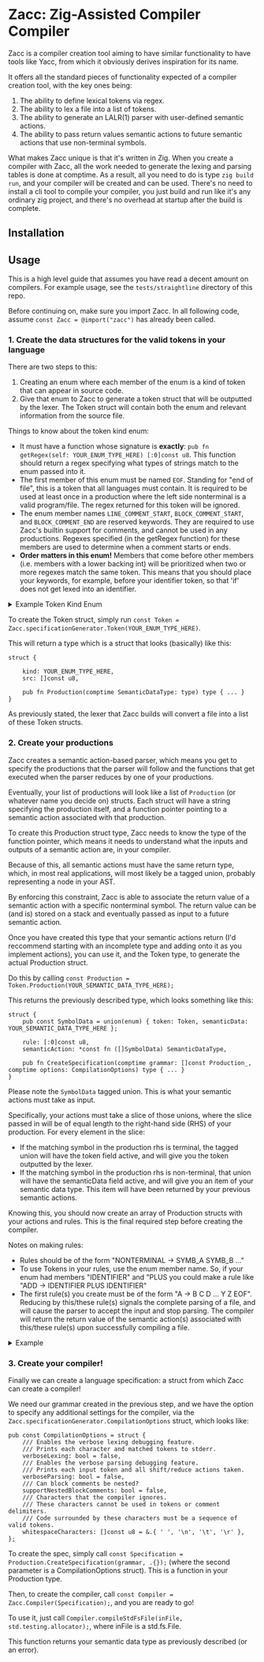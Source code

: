 # Zacc: Zig-Assisted Compiler Compiler
Zacc is a compiler creation tool aiming to have similar functionality to have tools like Yacc,
 from which it obviously derives inspiration for its name.

It offers all the standard pieces of functionality expected of a compiler creation tool, with the key ones being:
1. The ability to define lexical tokens via regex.
2. The ability to lex a file into a list of tokens.
3. The ability to generate an LALR(1) parser with user-defined semantic actions.
4. The ability to pass return values semantic actions to future semantic actions that use non-terminal symbols.

What makes Zacc unique is that it's written in Zig. When you create a compiler with Zacc, all the work needed to generate the lexing and parsing tables is done at comptime.
As a result, all you need to do is type `zig build run`, and your compiler will be created and can be used. 
There's no need to install a cli tool to compile your compiler, you just build and run like it's any ordinary zig project, and there's no overhead at startup after the build is complete.

## Installation

## Usage

This is a high level guide that assumes you have read a decent amount on compilers. For example usage, see the `tests/straightline` directory of this repo.

Before continuing on, make sure you import Zacc. 
In all following code, assume `const Zacc = @import("zacc")` has already been called.

### 1. Create the data structures for the valid tokens in your language

There are two steps to this:
1. Creating an enum where each member of the enum is a kind of token that can appear in source code.
2. Give that enum to Zacc to generate a token struct that will be outputted by the lexer.
The Token struct will contain both the enum and relevant information from the source file.

Things to know about the token kind enum:
- It must have a function whose signature is **exactly**: `pub fn getRegex(self: YOUR_ENUM_TYPE_HERE) [:0]const u8`. This function should return a regex specifying what types of strings match to the enum passed into it.
- The first member of this enum must be named `EOF`. Standing for "end of file", this is a token that all languages must contain. It is required to be used at least once in a production where the left side nonterminal is a valid program/file. The regex returned for this token will be ignored.
- The enum member names `LINE_COMMENT_START`, `BLOCK_COMMENT_START`, and `BLOCK_COMMENT_END` are reserved keywords. They are required to use Zacc's builtin support for comments, and cannot be used in any productions. Regexes specified (in the getRegex function) for these members are used to determine when a comment starts or ends.
- **Order matters in this enum!**
Members that come before other members (i.e. members with a lower backing int) will be prioritized when two or more regexes match the same token. This means that you should place your keywords, for example, before your identifier token, so that 'if' does not get lexed into an identifier.

<details>
<summary>Example Token Kind Enum</summary>

```zig
const TokenKind = enum {
    EOF,
    PRINT,
    ID,
    L_ASSIGN,
    R_ASSIGN,
    NUM,
    PLUS,
    MINUS,
    MULT,
    DIV,
    L_PAREN,
    R_PAREN,
    SEMICOLON,

    pub fn getRegex(self: TokenKind) [:0]const u8 {
        return switch (self) {
            .EOF => "",
            .PRINT => "print",
            .ID => "([a-zA-Z]|_)([a-zA-Z0-9]|_)*",
            .L_ASSIGN => "<-",
            .R_ASSIGN => "->",
            .NUM => "-?[0-9]+(.[0-9]*)?",
            .PLUS => "\\+",
            .MINUS => "-",
            .MULT => "\\*",
            .DIV => "/",
            .L_PAREN => "\\(",
            .R_PAREN => "\\)",
            .SEMICOLON => ";",
        };
    }
};
```
</details>

To create the Token struct, simply run `const Token = Zacc.specificationGenerator.Token(YOUR_ENUM_TYPE_HERE)`.

This will return a type which is a struct that looks (basically) like this:
```zig
struct {

    kind: YOUR_ENUM_TYPE_HERE,
    src: []const u8,

    pub fn Production(comptime SemanticDataType: type) type { ... }
}

```

As previously stated, the lexer that Zacc builds will convert a file into a list of these Token structs.

### 2. Create your productions

Zacc creates a semantic action-based parser, which means you get to specify the productions that the parser will follow and the functions that get executed when the parser reduces by one of your productions.

Eventually, your list of productions will look like a list of `Production` (or whatever name you decide on) structs.
Each struct will have a string specifying the production itself, and a function pointer pointing to a semantic action associated with that production.

To create this Production struct type, Zacc needs to know the type of the function pointer, which means it needs to understand what the inputs and outputs of a semantic action are, in your compiler.

Because of this, all semantic actions must have the same return type, which, in most real applications, will most likely be a tagged union, probably representing a node in your AST.

By enforcing this constraint, Zacc is able to associate the return value of a semantic action with a specific nonterminal symbol.
The return value can be (and is) stored on a stack and eventually passed as input to a future semantic action.

Once you have created this type that your semantic actions return (I'd reccommend starting with an incomplete type and adding onto it as you implement actions), you can use it, and the Token type, to generate the actual Production struct.

Do this by calling `const Production = Token.Production(YOUR_SEMANTIC_DATA_TYPE_HERE);`

This returns the previously described type, which looks something like this:
```zig
struct {
    pub const SymbolData = union(enum) { token: Token, semanticData: YOUR_SEMANTIC_DATA_TYPE_HERE };

    rule: [:0]const u8,
    semanticAction: *const fn ([]SymbolData) SemanticDataType,

    pub fn CreateSpecification(comptime grammar: []const Production_, comptime options: CompilationOptions) type { ... }
}
```

Please note the `SymbolData` tagged union. This is what your semantic actions must take as input.

Specifically, your actions must take a slice of those unions, where the slice passed in will be of equal length to the right-hand side (RHS) of your production.
For every element in the slice:
- If the matching symbol in the production rhs is terminal, the tagged union will have the token field active, and will give you the token outputted by the lexer.
- If the matching symbol in the production rhs is non-terminal, that union will have the semanticData field active, and will give you an item of your semantic data type. This item will have been returned by your previous semantic actions.

Knowing this, you should now create an array of Production structs with your actions and rules.
This is the final required step before creating the compiler.

Notes on making rules:
- Rules should be of the form "NONTERMINAL -> SYMB_A SYMB_B ..."
- To use Tokens in your rules, use the enum member name. So, if your enum had members "IDENTIFIER" and "PLUS
 you could make a rule like "ADD -> IDENTIFIER PLUS IDENTIFIER"
- The first rule(s) you create must be of the form "A -> B C D ... Y Z EOF". Reducing by this/these rule(s) signals the complete parsing of a file, and will cause the parser to accept the input and stop parsing. The compiler will return the return value of the semantic action(s) associated with this/these rule(s) upon successfully compiling a file.

<details>
<summary>Example</summary>

```zig
pub const ProductionActions = @import("actions/productionActions.zig");
pub const OperatorActions = @import("actions/operatorActions.zig");
pub const SymbolActions = @import("actions/symbolActions.zig");

pub const SemanticData = f64;

const Production = Token.Production(SemanticData);

// Public so that it can be used when defining semantic actions in the other files.
pub const SymbolData: type = Production.SymbolData;

const grammar: []const Production = &[_]Production{
    .{ .rule = "PROGRAM -> SPRIME EOF", .semanticAction = ProductionActions.doNothing },
    .{ .rule = "SPRIME -> S SEMICOLON", .semanticAction = ProductionActions.doNothing },
    .{ .rule = "SPRIME -> SPRIME S SEMICOLON", .semanticAction = ProductionActions.doNothing },
    .{ .rule = "S -> PRINT L_PAREN E R_PAREN", .semanticAction = ProductionActions.print },
    .{ .rule = "S -> ID L_ASSIGN E", .semanticAction = SymbolActions.leftAssignVariable },
    .{ .rule = "S -> E R_ASSIGN ID", .semanticAction = SymbolActions.rightAssignVariable },
    .{ .rule = "E -> E PLUS T", .semanticAction = OperatorActions.add },
    .{ .rule = "E -> E MINUS T", .semanticAction = OperatorActions.sub },
    .{ .rule = "E -> T", .semanticAction = ProductionActions.percolateFloat },
    .{ .rule = "T -> T MULT F", .semanticAction = OperatorActions.mul },
    .{ .rule = "T -> T DIV F", .semanticAction = OperatorActions.div },
    .{ .rule = "T -> F", .semanticAction = ProductionActions.percolateFloat },
    .{ .rule = "F -> ID", .semanticAction = SymbolActions.fetchValue },
    .{ .rule = "F -> NUM", .semanticAction = ProductionActions.parseFloat },
    .{ .rule = "F -> MINUS NUM", .semanticAction = OperatorActions.negate },
    .{ .rule = "F -> L_PAREN E R_PAREN", .semanticAction = ProductionActions.percolateFloatParens },
};
```
</details>

### 3. Create your compiler!

Finally we can create a language specification: a struct from which Zacc can create a compiler!

We need our grammar created in the previous step, and we have the option to specify any additional settings for the compiler, via the `Zacc.specificationGenerator.CompilationOptions` struct, which looks like:
```zig
pub const CompilationOptions = struct {
    /// Enables the verbose lexing debugging feature.
    /// Prints each character and matched tokens to stderr.
    verboseLexing: bool = false,
    /// Enables the verbose parsing debugging feature.
    /// Prints each input token and all shift/reduce actions taken.
    verboseParsing: bool = false,
    /// Can block comments be nested?
    supportNestedBlockComments: bool = false,
    /// Characters that the compiler ignores.
    /// These characters cannot be used in tokens or comment delimiters.
    /// Code surrounded by these characters must be a sequence of valid tokens.
    whitespaceCharacters: []const u8 = &.{ ' ', '\n', '\t', '\r' },
};
```

To create the spec, simply call `const Specification = Production.CreateSpecification(grammar, .{});` (where the second parameter is a CompilationOptions struct).
This is a function in your Production type.

Then, to create the compiler, call `const Compiler = Zacc.Compiler(Specification);`, and you are ready to go!

To use it, just call `Compiler.compileStdFsFile(inFile, std.testing.allocator);`, where inFile is a std.fs.File.

This function returns your semantic data type as previously described (or an error).


